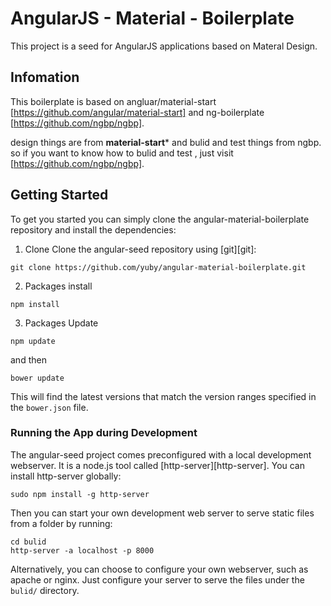 # AngularJS - Material - Boilerplate

This project is a seed for AngularJS applications based on Materal Design.

## Infomation
This boilerplate is based on angluar/material-start [https://github.com/angular/material-start] and ng-boilerplate [https://github.com/ngbp/ngbp].

design things are from **material-start*** and bulid and test things from ngbp. so if you want to know how to bulid and test , just visit [https://github.com/ngbp/ngbp].

## Getting Started

To get you started you can simply clone the angular-material-boilerplate repository and install the dependencies:

1. Clone
Clone the angular-seed repository using [git][git]:

```
git clone https://github.com/yuby/angular-material-boilerplate.git
```
2. Packages install

```
npm install
```
3. Packages Update
```
npm update
```
and then

```
bower update
```

This will find the latest versions that match the version ranges specified in the `bower.json` file.


### Running the App during Development

The angular-seed project comes preconfigured with a local development webserver.  It is a node.js
tool called [http-server][http-server].  You can install http-server globally:

```
sudo npm install -g http-server
```

Then you can start your own development web server to serve static files from a folder by running:

```
cd bulid
http-server -a localhost -p 8000
```

Alternatively, you can choose to configure your own webserver, such as apache or nginx. Just
configure your server to serve the files under the `bulid/` directory.

